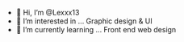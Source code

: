 - 👋 Hi, I’m @Lexxx13
- 👀 I’m interested in ... Graphic design & UI
- 🌱 I’m currently learning ... Front end web design
<!--- - 📫 How to reach me ...--->

<!---
Lexxx13/Lexxx13 is a ✨ special ✨ repository because its `README.md` (this file) appears on your GitHub profile.
You can click the Preview link to take a look at your changes.
--->
